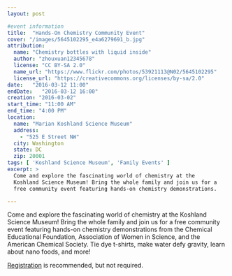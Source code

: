```yaml
---
layout: post

#event information
title:  "Hands-On Chemistry Community Event"
cover: "/images/5645102295_e4a6279691_b.jpg"
attribution:
  name: "Chemistry bottles with liquid inside"
  author: "zhouxuan12345678"
  license: "CC BY-SA 2.0"
  name_url: "https://www.flickr.com/photos/53921113@N02/5645102295"
  license_url: "https://creativecommons.org/licenses/by-sa/2.0"
date:   "2016-03-12 11:00"
endDate:   "2016-03-12 16:00"
creation: "2016-03-02"
start_time: "11:00 AM"
end_time: "4:00 PM"
location:
  name: "Marian Koshland Science Museum"
  address:
    - "525 E Street NW"
  city: Washington
  state: DC
  zip: 20001
tags: [ 'Koshland Science Museum', 'Family Events' ]
excerpt: >
  Come and explore the fascinating world of chemistry at the 
  Koshland Science Museum! Bring the whole family and join us for a 
  free community event featuring hands-on chemistry demonstrations.

---
```


Come and explore the fascinating world of chemistry at the Koshland
Science Museum! Bring the whole family and join us for a free community
event featuring hands-on chemistry demonstrations from the Chemical
Educational Foundation, Association of Women in Science, and the
American Chemical Society. Tie dye t-shirts, make water defy gravity,
learn about nano foods, and more!

[Registration](https://www.eventbrite.com/e/hands-on-chemistry-community-event-tickets-21232991449)
is recommended, but not required.

